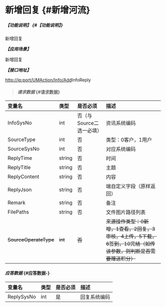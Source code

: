 # 新增回复 {#新增河流}

##### _【功能说明】_ {#【功能说明】}

新增回复

_**【应用场景】**_

新增回复

_**【接口地址】**_

[http://ip:port/UMAction/Info/Add](http://ip:port/HMAction/River/AddRiver)InfoReply

> #### _请求数据_ {#请求数据}

| 变量名 | 类型 | 是否必须 | 描述 |
| :--- | :--- | :--- | :--- |
| InfoSysNo | int | 否（与Source二选一必填） | 资讯系统编码 |
| SourceType | int | 否 | 类型：0客户，1用户 |
| SourceSysNo | int | 否 | 对应系统编码 |
| ReplyTime | string | 否 | 时间 |
| ReplyTitle | string | 否 | 主题 |
| ReplyContent | string | 否 | 内容 |
| ReplyJson | string | 否 | 端自定义字段（原样返回） |
| Remark | string | 否 | 备注 |
| FilePaths | string | 否 | 文件图片路径列表 |
| ~~SourceOperateType~~ | ~~int~~ | ~~否~~ | ~~来源操作类型：0新增，1查看，2回复，3审核，4上传，5下载，6签到，10完结（如传该参数，则判断是否需要赠送积分）~~ |

#### _应答数据_ {#应答数据-}

| 变量名 | 类型 | 是否必须 | 描述 |
| :--- | :--- | :--- | :--- |
| ReplySysNo | int | 是 | 回复系统编码 |



